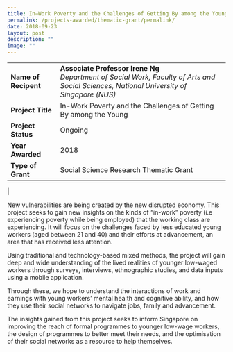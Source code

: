 ```yaml
---
title: In–Work Poverty and the Challenges of Getting By among the Young
permalink: /projects-awarded/thematic-grant/permalink/
date: 2018-09-23
layout: post
description: ""
image: ""
---
```


|  |  |
|---|---|
| **Name of Recipent** | **Associate Professor Irene Ng**<br>_Department of Social Work, Faculty of Arts and Social Sciences, National University of Singapore (NUS)_ |
| **Project Title** | In-Work Poverty and the Challenges of Getting By among the Young |
| **Project Status** | Ongoing |
| **Year Awarded** | 2018 |
| **Type of Grant** | Social Science Research Thematic Grant |
|

New vulnerabilities are being created by the new disrupted economy. This project seeks to gain new insights on the kinds of “in-work” poverty (i.e experiencing poverty while being employed) that the working class are experiencing. It will focus on the challenges faced by less educated young workers (aged between 21 and 40) and their efforts at advancement, an area that has received less attention.  

Using traditional and technology-based mixed methods, the project will gain deep and wide understanding of the lived realities of younger low-waged workers through surveys, interviews, ethnographic studies, and data inputs using a mobile application.  

Through these, we hope to understand the interactions of work and earnings with young workers’ mental health and cognitive ability, and how they use their social networks to navigate jobs, family and advancement.  

The insights gained from this project seeks to inform Singapore on improving the reach of formal programmes to younger low-wage workers, the design of programmes to better meet their needs, and the optimisation of their social networks as a resource to help themselves.